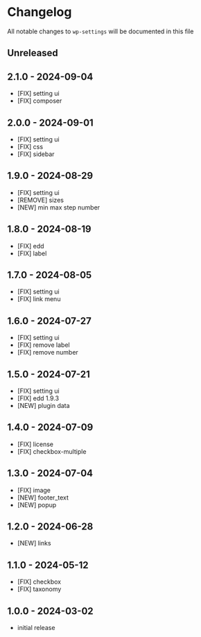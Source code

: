 # Changelog

All notable changes to `wp-settings` will be documented in this file

## Unreleased

## 2.1.0 - 2024-09-04

- [FIX] setting ui
- [FIX] composer

## 2.0.0 - 2024-09-01

- [FIX] setting ui
- [FIX] css
- [FIX] sidebar

## 1.9.0 - 2024-08-29

- [FIX] setting ui
- [REMOVE] sizes
- [NEW] min max step number

## 1.8.0 - 2024-08-19

- [FIX] edd
- [FIX] label

## 1.7.0 - 2024-08-05

- [FIX] setting ui
- [FIX] link menu

## 1.6.0 - 2024-07-27

- [FIX] setting ui
- [FIX] remove label
- [FIX] remove number

## 1.5.0 - 2024-07-21

- [FIX] setting ui
- [FIX] edd 1.9.3
- [NEW] plugin data

## 1.4.0 - 2024-07-09

- [FIX] license
- [FIX] checkbox-multiple

## 1.3.0 - 2024-07-04

- [FIX] image
- [NEW] footer_text
- [NEW] popup

## 1.2.0 - 2024-06-28

- [NEW] links

## 1.1.0 - 2024-05-12

- [FIX] checkbox
- [FIX] taxonomy

## 1.0.0 - 2024-03-02

- initial release
